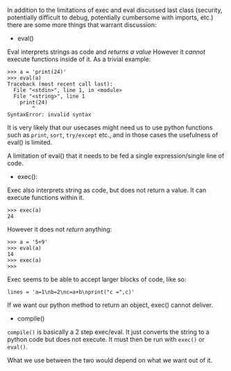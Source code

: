 In addition to the limitations of exec and eval discussed last class (security, potentially difficult to debug, potentially cumbersome with imports, etc.) there 
are some more things that warrant discussion:

* eval()

Eval interprets strings as code and _returns a value_
However it _cannot_ execute functions inside of it. 
As a trivial example:

```
>>> a = 'print(24)'
>>> eval(a)
Traceback (most recent call last):
  File "<stdin>", line 1, in <module>
  File "<string>", line 1
    print(24)
        ^
SyntaxError: invalid syntax
```

It is very likely that our usecases might need us to use 
python functions such as `print`, `sort`, `try/except` etc., and in those cases the usefulness of eval() is limited.

A limitation of eval() that it needs to be fed a single expression/single line of code. 


* exec():

Exec also interprets string as code, but does not return a value.
It can execute functions within it. 

```
>>> exec(a)
24

```

However it does not _return_ anything:

```
>>> a = '5+9'
>>> eval(a)
14
>>> exec(a)
>>> 

```
Exec seems to be able to accept larger blocks of code, like so:

```
lines = 'a=1\nb=2\nc=a+b\nprint("c =",c)'

```


If we want our python method to return an object, exec() cannot deliver.

* compile()

`compile()` is basically a 2 step exec/eval. It just converts the string to a python code but does not execute.
It must then be run with `exec()` or `eval()`.


What we use between the two would depend on what we want out of it.



